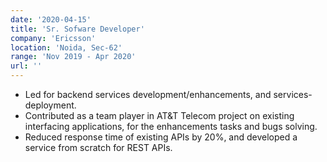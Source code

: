 ```yaml
---
date: '2020-04-15'
title: 'Sr. Sofware Developer'
company: 'Ericsson'
location: 'Noida, Sec-62'
range: 'Nov 2019 - Apr 2020'
url: ''
---
```


- Led for backend services development/enhancements, and services-deployment.
- Contributed as a team player in AT&T Telecom project on existing interfacing applications, for the enhancements tasks and bugs solving.
- Reduced response time of existing APIs by 20%, and developed a service from scratch for REST APIs.
